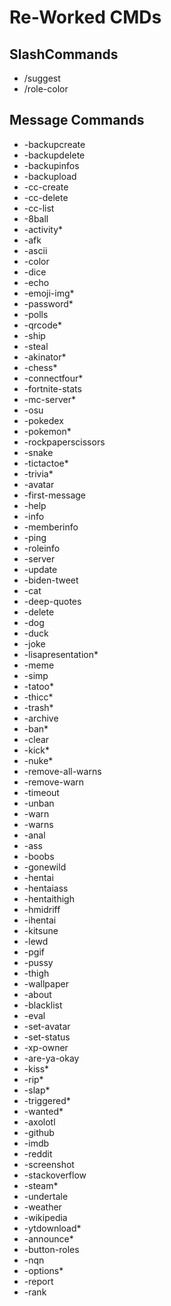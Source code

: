 # Re-Worked CMDs

## SlashCommands

- /suggest
- /role-color

## Message Commands

- -backupcreate
- -backupdelete
- -backupinfos
- -backupload
- -cc-create
- -cc-delete
- -cc-list
- -8ball
- -activity*
- -afk
- -ascii
- -color
- -dice
- -echo
- -emoji-img*
- -password*
- -polls
- -qrcode*
- -ship
- -steal
- -akinator*
- -chess*
- -connectfour*
- -fortnite-stats
- -mc-server*
- -osu
- -pokedex
- -pokemon*
- -rockpaperscissors
- -snake
- -tictactoe*
- -trivia*
- -avatar
- -first-message
- -help
- -info
- -memberinfo
- -ping
- -roleinfo
- -server
- -update
- -biden-tweet
- -cat
- -deep-quotes
- -delete
- -dog
- -duck
- -joke
- -lisapresentation*
- -meme
- -simp
- -tatoo*
- -thicc*
- -trash*
- -archive
- -ban*
- -clear
- -kick*
- -nuke*
- -remove-all-warns
- -remove-warn
- -timeout
- -unban
- -warn
- -warns
- -anal
- -ass
- -boobs
- -gonewild
- -hentai
- -hentaiass
- -hentaithigh
- -hmidriff
- -ihentai
- -kitsune
- -lewd
- -pgif
- -pussy
- -thigh
- -wallpaper
- -about
- -blacklist
- -eval
- -set-avatar
- -set-status
- -xp-owner
- -are-ya-okay
- -kiss*
- -rip*
- -slap*
- -triggered*
- -wanted*
- -axolotl
- -github
- -imdb
- -reddit
- -screenshot
- -stackoverflow
- -steam*
- -undertale
- -weather
- -wikipedia
- -ytdownload*
- -announce*
- -button-roles
- -nqn
- -options*
- -report
- -rank